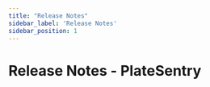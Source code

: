 ```yaml
---
title: "Release Notes"
sidebar_label: 'Release Notes'
sidebar_position: 1
---
```

# Release Notes - PlateSentry